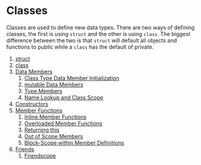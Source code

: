 # Classes
Classes are used to define new data types. There are two ways of defining classes, the first is using `struct` and 
the other is using `class`. The biggest difference between the two is that `struct` will default all objects and 
functions to public while a `class` has the default of private. 

1. [struct](Struct.md)
2. [class](Class.md)
3. [Data Members](DataMembers.md)
    1. [Class Type Data Member Initialization](DataMembers.md#class-type-data-member-initialization)
    2. [mutable Data Members](DataMembers.md#mutable-data-members)
    3. [Type Members](DataMembers.md#type-members)
    4. [Name Lookup and Class Scope](DataMembers.md#name-lookup-and-class-scope)
4. [Constructors](Constructors.md)
5. [Member Functions](MemberFunctions.md)
    1. [Inline Member Functions](MemberFunctions.md#inline-member-functions)
    2. [Overloaded Member Functions](MemberFunctions.md#overloaded-member-functions)
    3. [Returning this](MemberFunctions.md#returning-this)
    4. [Out of Scope Members](MemberFunctions.md#out-of-scope-members)
    5. [Block-Scope within Member Definitions](MemberFunctions.md#block-scope-within-member-definitions)
6. [Friends](Friends.md)
    1. [Friendscope](Friends.md#friendscope)
